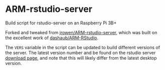 # ARM-rstudio-server
Build script for rstudio-server on an Raspberry Pi 3B+

Forked and tweaked from [jrowen/ARM-rstudio-server](https://github.com/jrowen/ARM-rstudio-server), which was built on the excellent work of [dashaub/ARM-RStudio](https://github.com/dashaub/ARM-RStudio).

The `VERS` variable in the script can be updated to build different versions of the server.  The latest version number and be found on the rstudio server [download page](https://www.rstudio.com/products/rstudio/download-server/), and note that this will likely differ from the latest desktop version.
